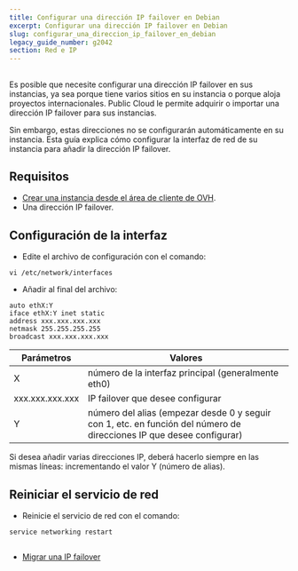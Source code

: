 ```yaml
---
title: Configurar una dirección IP failover en Debian
excerpt: Configurar una dirección IP failover en Debian
slug: configurar_una_direccion_ip_failover_en_debian
legacy_guide_number: g2042
section: Red e IP
---
```



## 
Es posible que necesite configurar una dirección IP failover en sus instancias, ya sea porque tiene varios sitios en su instancia o porque aloja proyectos internacionales. Public Cloud le permite adquirir o importar una dirección IP failover para sus instancias. 

Sin embargo, estas direcciones no se configurarán automáticamente en su instancia. Esta guía explica cómo configurar la interfaz de red de su instancia para añadir la dirección IP failover.


## Requisitos

- [Crear una instancia desde el área de cliente de OVH]({legacy}1775). 
- Una dirección IP failover.




## Configuración de la interfaz

- Edite el archivo de configuración con el comando: 


```
vi /etc/network/interfaces
```


- Añadir al final del archivo: 

```
auto ethX:Y
iface ethX:Y inet static
address xxx.xxx.xxx.xxx
netmask 255.255.255.255
broadcast xxx.xxx.xxx.xxx
```



|Parámetros|Valores|
|---|---|
|X|número de la interfaz principal (generalmente eth0)|
|xxx.xxx.xxx.xxx|IP failover que desee configurar|
|Y|número del alias (empezar desde 0 y seguir con 1, etc. en función del número de direcciones IP que desee configurar)|


Si desea añadir varias direcciones IP, deberá hacerlo siempre en las mismas líneas: 
incrementando el valor Y (número de alias).


## Reiniciar el servicio de red

- Reinicie el servicio de red con el comando: 

```
service networking restart
```





## 

- [Migrar una IP failover]({legacy}1890)




## 
 

